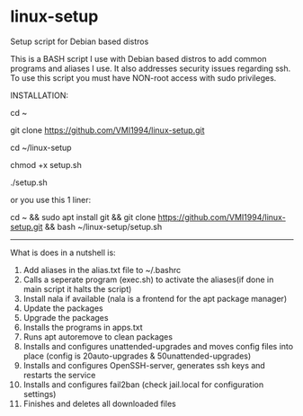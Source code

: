 # linux-setup
Setup script for Debian based distros

This is a BASH script I use with Debian based distros to add common programs and aliases I use.
It also addresses security issues regarding ssh.  To use this script you must have NON-root access
with sudo privileges.

INSTALLATION:

cd ~

git clone https://github.com/VMI1994/linux-setup.git

cd ~/linux-setup

chmod +x setup.sh

./setup.sh

or you use this 1 liner:

cd ~ && sudo apt install git && git clone https://github.com/VMI1994/linux-setup.git && bash ~/linux-setup/setup.sh

-------------------------------------------------------------------------------------------------------------------

What is does in a nutshell is:
  1. Add aliases in the alias.txt file to ~/.bashrc
  2. Calls a seperate program (exec.sh) to activate the aliases(if done in main script it halts the script)
  3. Install nala if available (nala is a frontend for the apt package manager)
  4. Update the packages
  5. Upgrade the packages
  6. Installs the programs in apps.txt
  7. Runs apt autoremove to clean packages
  8. Installs and configures unattended-upgrades and moves config files into place (config is 20auto-upgrades & 50unattended-upgrades)
  9. Installs and configures OpenSSH-server, generates ssh keys and restarts the service
  10. Installs and configures fail2ban (check jail.local for configuration settings)
  11. Finishes and deletes all downloaded files


